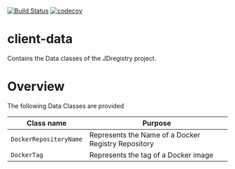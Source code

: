 [![Build Status](https://travis-ci.org/JDregistry/client-data.svg?branch=master)](https://travis-ci.org/JDregistry/client-data)
[![codecov](https://codecov.io/gh/JDregistry/client-data/branch/master/graph/badge.svg)](https://codecov.io/gh/JDregistry/client-data)

# client-data
Contains the Data classes of the JDregistry project.

# Overview

The following Data Classes are provided

Class name              | Purpose
------------------------|---------------------------------------
`DockerRepositoryName`  | Represents the Name of a Docker Registry Repository
`DockerTag`             | Represents the tag of a Docker image
